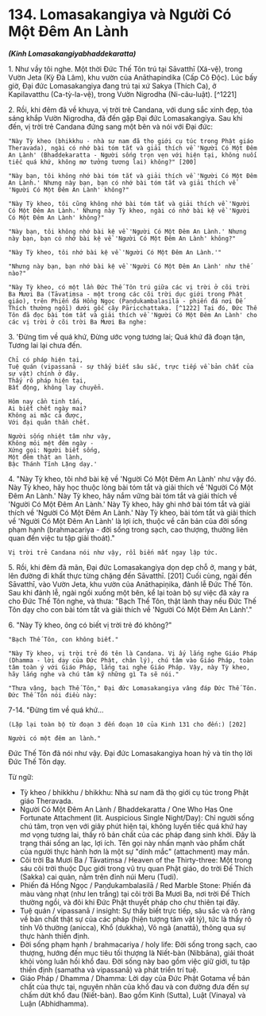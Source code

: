 # 134. Lomasakangiya và Người Có Một Đêm An Lành
***(Kinh Lomasakangiyabhaddekaratta)***

1\.  Như vầy tôi nghe. Một thời Đức Thế Tôn trú tại Sāvatthī (Xá-vệ), trong Vườn Jeta (Kỳ Đà Lâm), khu vườn của Anāthapindika (Cấp Cô Độc). Lúc bấy giờ, Đại đức Lomasakangiya đang trú tại xứ Sakya (Thích Ca), ở Kapilavatthu (Ca-tỳ-la-vệ), trong Vườn Nigrodha (Ni-câu-luật). [^1221]

2\.  Rồi, khi đêm đã về khuya, vị trời trẻ Candana, với dung sắc xinh đẹp, tỏa sáng khắp Vườn Nigrodha, đã đến gặp Đại đức Lomasakangiya. Sau khi đến, vị trời trẻ Candana đứng sang một bên và nói với Đại đức:

    "Này Tỳ kheo (bhikkhu - nhà sư nam đã thọ giới cụ túc trong Phật giáo Theravada), ngài có nhớ bài tóm tắt và giải thích về 'Người Có Một Đêm An Lành' (Bhaddekaratta - Người sống trọn vẹn với hiện tại, không nuối tiếc quá khứ, không mơ tưởng tương lai) không?" [200]

    "Này bạn, tôi không nhớ bài tóm tắt và giải thích về 'Người Có Một Đêm An Lành.' Nhưng này bạn, bạn có nhớ bài tóm tắt và giải thích về 'Người Có Một Đêm An Lành' không?"

    "Này Tỳ kheo, tôi cũng không nhớ bài tóm tắt và giải thích về 'Người Có Một Đêm An Lành.' Nhưng này Tỳ kheo, ngài có nhớ bài kệ về 'Người Có Một Đêm An Lành' không?"

    "Này bạn, tôi không nhớ bài kệ về 'Người Có Một Đêm An Lành.' Nhưng này bạn, bạn có nhớ bài kệ về 'Người Có Một Đêm An Lành' không?"

    "Này Tỳ kheo, tôi nhớ bài kệ về 'Người Có Một Đêm An Lành.'"

    "Nhưng này bạn, bạn nhớ bài kệ về 'Người Có Một Đêm An Lành' như thế nào?"

    "Này Tỳ kheo, có một lần Đức Thế Tôn trú giữa các vị trời ở cõi trời Ba Mươi Ba (Tāvatiṃsa - một trong các cõi trời dục giới trong Phật giáo), trên Phiến đá Hồng Ngọc (Paṇḍukambalasilā - phiến đá nơi Đế Thích thường ngồi) dưới gốc cây Pāricchattaka. [^1222] Tại đó, Đức Thế Tôn đã đọc bài tóm tắt và giải thích về 'Người Có Một Đêm An Lành' cho các vị trời ở cõi trời Ba Mươi Ba nghe:

3\.  'Đừng tìm về quá khứ,
    Đừng ước vọng tương lai;
    Quá khứ đã đoạn tận,
    Tương lai lại chưa đến.

    Chỉ có pháp hiện tại,
    Tuệ quán (vipassanā - sự thấy biết sâu sắc, trực tiếp về bản chất của sự vật) chính ở đây.
    Thấy rõ pháp hiện tại,
    Bất động, không lay chuyển.

    Hôm nay cần tinh tấn,
    Ai biết chết ngày mai?
    Không ai mặc cả được,
    Với đại quân thần chết.

    Người sống nhiệt tâm như vậy,
    Không mỏi mệt đêm ngày -
    Xứng gọi: Người biết sống,
    Một đêm thật an lành,
    Bậc Thánh Tĩnh Lặng dạy.'

4\.  "Này Tỳ kheo, tôi nhớ bài kệ về 'Người Có Một Đêm An Lành' như vậy đó. Này Tỳ kheo, hãy học thuộc lòng bài tóm tắt và giải thích về 'Người Có Một Đêm An Lành.' Này Tỳ kheo, hãy nắm vững bài tóm tắt và giải thích về 'Người Có Một Đêm An Lành.' Này Tỳ kheo, hãy ghi nhớ bài tóm tắt và giải thích về 'Người Có Một Đêm An Lành.' Này Tỳ kheo, bài tóm tắt và giải thích về 'Người Có Một Đêm An Lành' là lợi ích, thuộc về căn bản của đời sống phạm hạnh (brahmacariya - đời sống trong sạch, cao thượng, thường liên quan đến việc tu tập giải thoát)."

    Vị trời trẻ Candana nói như vậy, rồi biến mất ngay lập tức.

5\.  Rồi, khi đêm đã mãn, Đại đức Lomasakangiya dọn dẹp chỗ ở, mang y bát, lên đường đi khất thực từng chặng đến Sāvatthī. [201] Cuối cùng, ngài đến Sāvatthī, vào Vườn Jeta, khu vườn của Anāthapiṇ̣ika, đảnh lễ Đức Thế Tôn. Sau khi đảnh lễ, ngài ngồi xuống một bên, kể lại toàn bộ sự việc đã xảy ra cho Đức Thế Tôn nghe, và thưa: "Bạch Thế Tôn, thật lành thay nếu Đức Thế Tôn dạy cho con bài tóm tắt và giải thích về 'Người Có Một Đêm An Lành'."

6\.  "Này Tỳ kheo, ông có biết vị trời trẻ đó không?"

    "Bạch Thế Tôn, con không biết."

    "Này Tỳ kheo, vị trời trẻ đó tên là Candana. Vị ấy lắng nghe Giáo Pháp (Dhamma - lời dạy của Đức Phật, chân lý), chú tâm vào Giáo Pháp, toàn tâm toàn ý với Giáo Pháp, lắng tai nghe Giáo Pháp. Vậy, này Tỳ kheo, hãy lắng nghe và chú tâm kỹ những gì Ta sẽ nói."

    "Thưa vâng, bạch Thế Tôn," Đại đức Lomasakangiya vâng đáp Đức Thế Tôn. Đức Thế Tôn nói điều này:

7-14. "Đừng tìm về quá khứ...

    (Lặp lại toàn bộ từ đoạn 3 đến đoạn 10 của Kinh 131 cho đến:) [202]

    Người có một đêm an lành."

Đức Thế Tôn đã nói như vậy. Đại đức Lomasakangiya hoan hỷ và tín thọ lời Đức Thế Tôn dạy.

<!--pg-->
Từ ngữ:
- Tỳ kheo / bhikkhu / bhikkhu: Nhà sư nam đã thọ giới cụ túc trong Phật giáo Theravada.
- Người Có Một Đêm An Lành / Bhaddekaratta / One Who Has One Fortunate Attachment (lit. Auspicious Single Night/Day): Chỉ người sống chú tâm, trọn vẹn với giây phút hiện tại, không luyến tiếc quá khứ hay mơ vọng tương lai, thấy rõ bản chất của các pháp đang sinh khởi. Đây là trạng thái sống an lạc, lợi ích. Tên gọi này nhấn mạnh vào phẩm chất của người thực hành hơn là một sự "dính mắc" (attachment) may mắn.
- Cõi trời Ba Mươi Ba / Tāvatiṃsa / Heaven of the Thirty-three: Một trong sáu cõi trời thuộc Dục giới trong vũ trụ quan Phật giáo, do trời Đế Thích (Sakka) cai quản, nằm trên đỉnh núi Meru (Tudi).
- Phiến đá Hồng Ngọc / Paṇḍukambalasilā / Red Marble Stone: Phiến đá màu vàng nhạt (như len trắng) tại cõi trời Ba Mươi Ba, nơi trời Đế Thích thường ngồi, và đôi khi Đức Phật thuyết pháp cho chư thiên tại đây.
- Tuệ quán / vipassanā / insight: Sự thấy biết trực tiếp, sâu sắc và rõ ràng về bản chất thật sự của các pháp (hiện tượng tâm vật lý), tức là thấy rõ tính Vô thường (anicca), Khổ (dukkha), Vô ngã (anattā), thông qua sự thực hành thiền định.
- Đời sống phạm hạnh / brahmacariya / holy life: Đời sống trong sạch, cao thượng, hướng đến mục tiêu tối thượng là Niết-bàn (Nibbāna), giải thoát khỏi vòng luân hồi khổ đau. Đời sống này bao gồm việc giữ giới, tu tập thiền định (samatha và vipassanā) và phát triển trí tuệ.
- Giáo Pháp / Dhamma / Dhamma: Lời dạy của Đức Phật Gotama về bản chất của thực tại, nguyên nhân của khổ đau và con đường đưa đến sự chấm dứt khổ đau (Niết-bàn). Bao gồm Kinh (Sutta), Luật (Vinaya) và Luận (Abhidhamma).